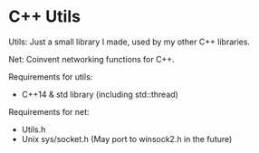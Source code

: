 # C++ Utils
Utils: Just a small library I made, used by my other C++ libraries.

Net: Coinvent networking functions for C++.

Requirements for utils:
- C++14 & std library (including std::thread)

Requirements for net:
- Utils.h
- Unix sys/socket.h (May port to winsock2.h in the future)
